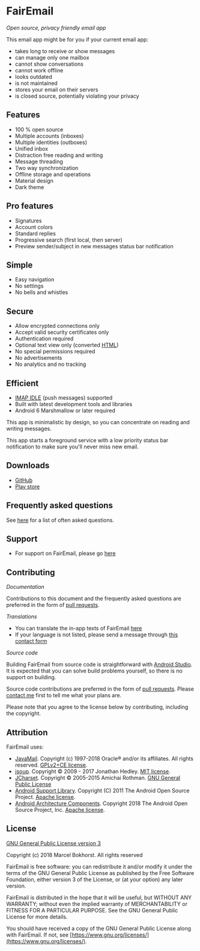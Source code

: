 FairEmail
=========

*Open source, privacy friendly email app*

This email app might be for you if your current email app:

* takes long to receive or show messages
* can manage only one mailbox
* cannot show conversations
* cannot work offline
* looks outdated
* is not maintained
* stores your email on their servers
* is closed source, potentially violating your privacy

Features
--------

* 100 % open source
* Multiple accounts (inboxes)
* Multiple identities (outboxes)
* Unified inbox
* Distraction free reading and writing
* Message threading
* Two way synchronization
* Offline storage and operations
* Material design
* Dark theme

Pro features
------------

* Signatures
* Account colors
* Standard replies
* Progressive search (first local, then server)
* Preview sender/subject in new messages status bar notification

Simple
------

* Easy navigation
* No settings
* No bells and whistles

Secure
------

* Allow encrypted connections only
* Accept valid security certificates only
* Authentication required
* Optional text view only (converted [HTML](https://en.wikipedia.org/wiki/HTML))
* No special permissions required
* No advertisements
* No analytics and no tracking

Efficient
---------

* [IMAP IDLE](https://en.wikipedia.org/wiki/IMAP_IDLE) (push messages) supported
* Built with latest development tools and libraries
* Android 6 Marshmallow or later required

This app is minimalistic by design, so you can concentrate on reading and writing messages.

This app starts a foreground service with a low priority status bar notification to make sure you'll never miss new email.

Downloads
---------

* [GitHub](https://github.com/M66B/open-source-email/releases)
* [Play store](https://play.google.com/apps/testing/eu.faircode.email)

Frequently asked questions
--------------------------

See [here](https://github.com/M66B/open-source-email/blob/master/FAQ.md) for a list of often asked questions.

Support
-------

* For support on FairEmail, please go [here](https://forum.xda-developers.com/android/apps-games/source-email-t3824168)

Contributing
------------

*Documentation*

Contributions to this document and the frequently asked questions
are preferred in the form of [pull requests](https://help.github.com/articles/creating-a-pull-request/).

*Translations*

* You can translate the in-app texts of FairEmail [here](https://crowdin.com/project/open-source-email)
* If your language is not listed, please send a message through [this contact form](https://contact.faircode.eu/)

*Source code*

Building FairEmail from source code is straightforward with [Android Studio](http://developer.android.com/sdk/).
It is expected that you can solve build problems yourself, so there is no support on building.

Source code contributions are preferred in the form of [pull requests](https://help.github.com/articles/creating-a-pull-request/).
Please [contact me](https://contact.faircode.eu/) first to tell me what your plans are.

Please note that you agree to the license below by contributing, including the copyright.

Attribution
-----------

FairEmail uses:

* [JavaMail](https://javaee.github.io/javamail/). Copyright (c) 1997-2018 Oracle® and/or its affiliates. All rights reserved. [GPLv2+CE license](https://javaee.github.io/javamail/JavaMail-License).
* [jsoup](https://jsoup.org/). Copyright © 2009 - 2017 Jonathan Hedley. [MIT license](https://jsoup.org/license).
* [JCharset](http://www.freeutils.net/source/jcharset/). Copyright © 2005-2015 Amichai Rothman. [GNU General Public License](http://www.freeutils.net/source/jcharset/#license)
* [Android Support Library](https://developer.android.com/tools/support-library/). Copyright (C) 2011 The Android Open Source Project. [Apache license](https://android.googlesource.com/platform/frameworks/support/+/master/LICENSE.txt).
* [Android Architecture Components](https://developer.android.com/topic/libraries/architecture/). Copyright 2018 The Android Open Source Project, Inc. [Apache license](https://github.com/googlesamples/android-architecture-components/blob/master/LICENSE).

License
-------

[GNU General Public License version 3](https://www.gnu.org/licenses/gpl.txt)

Copyright (c) 2018 Marcel Bokhorst. All rights reserved

FairEmail is free software: you can redistribute it and/or modify
it under the terms of the GNU General Public License as published by
the Free Software Foundation, either version 3 of the License, or
(at your option) any later version.

FairEmail is distributed in the hope that it will be useful,
but WITHOUT ANY WARRANTY; without even the implied warranty of
MERCHANTABILITY or FITNESS FOR A PARTICULAR PURPOSE.  See the
GNU General Public License for more details.

You should have received a copy of the GNU General Public License
along with FairEmail. If not, see [https://www.gnu.org/licenses/](https://www.gnu.org/licenses/).
